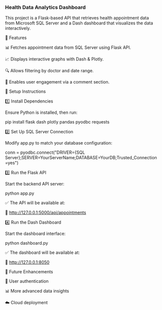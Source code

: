 ### Health Data Analytics Dashboard 

This project is a Flask-based API that retrieves health appointment data from Microsoft SQL Server and a Dash dashboard that visualizes the data interactively.

🚀 Features

📊 Fetches appointment data from SQL Server using Flask API.

📈 Displays interactive graphs with Dash & Plotly.

🔍 Allows filtering by doctor and date range.

💬 Enables user engagement via a comment section.

📌 Setup Instructions

1️⃣ Install Dependencies

Ensure Python is installed, then run:

pip install flask dash plotly pandas pyodbc requests


2️⃣ Set Up SQL Server Connection

Modify app.py to match your database configuration:

conn = pyodbc.connect("DRIVER={SQL Server};SERVER=YourServerName;DATABASE=YourDB;Trusted_Connection=yes")

3️⃣ Run the Flask API

Start the backend API server:

python app.py

✅ The API will be available at:

🔗 http://127.0.0.1:5000/api/appointments

4️⃣ Run the Dash Dashboard

Start the dashboard interface:

python dashboard.py

✅ The dashboard will be available at:

🔗 http://127.0.0.1:8050


🔧 Future Enhancements

🔐 User authentication

📊 More advanced data insights

☁️ Cloud deployment
